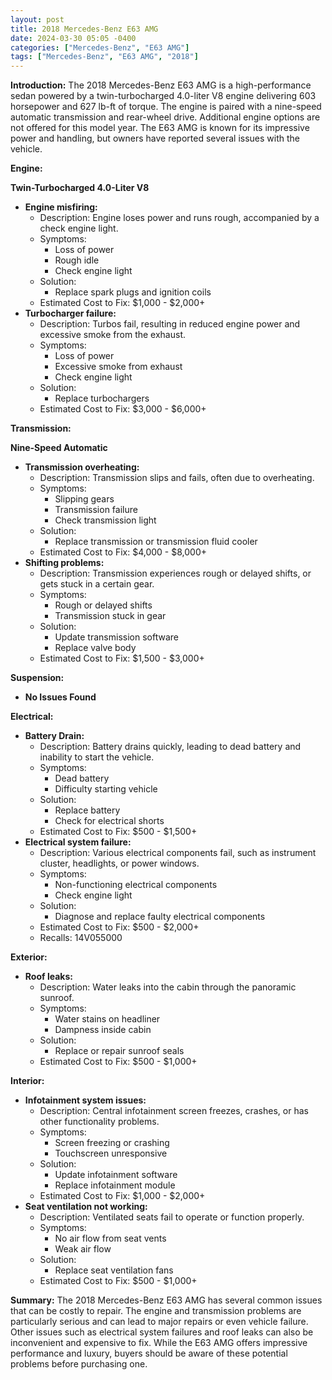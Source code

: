 ```yaml
---
layout: post
title: 2018 Mercedes-Benz E63 AMG
date: 2024-03-30 05:05 -0400
categories: ["Mercedes-Benz", "E63 AMG"]
tags: ["Mercedes-Benz", "E63 AMG", "2018"]
---
```

**Introduction:**
The 2018 Mercedes-Benz E63 AMG is a high-performance sedan powered by a twin-turbocharged 4.0-liter V8 engine delivering 603 horsepower and 627 lb-ft of torque. The engine is paired with a nine-speed automatic transmission and rear-wheel drive. Additional engine options are not offered for this model year. The E63 AMG is known for its impressive power and handling, but owners have reported several issues with the vehicle.

**Engine:**

**Twin-Turbocharged 4.0-Liter V8**

* **Engine misfiring:**
    * Description: Engine loses power and runs rough, accompanied by a check engine light.
    * Symptoms:
        * Loss of power
        * Rough idle
        * Check engine light
    * Solution:
        * Replace spark plugs and ignition coils
    * Estimated Cost to Fix: $1,000 - $2,000+
* **Turbocharger failure:**
    * Description: Turbos fail, resulting in reduced engine power and excessive smoke from the exhaust.
    * Symptoms:
        * Loss of power
        * Excessive smoke from exhaust
        * Check engine light
    * Solution:
        * Replace turbochargers
    * Estimated Cost to Fix: $3,000 - $6,000+

**Transmission:**

**Nine-Speed Automatic**

* **Transmission overheating:**
    * Description: Transmission slips and fails, often due to overheating.
    * Symptoms:
        * Slipping gears
        * Transmission failure
        * Check transmission light
    * Solution:
        * Replace transmission or transmission fluid cooler
    * Estimated Cost to Fix: $4,000 - $8,000+
* **Shifting problems:**
    * Description: Transmission experiences rough or delayed shifts, or gets stuck in a certain gear.
    * Symptoms:
        * Rough or delayed shifts
        * Transmission stuck in gear
    * Solution:
        * Update transmission software
        * Replace valve body
    * Estimated Cost to Fix: $1,500 - $3,000+

**Suspension:**

* **No Issues Found**

**Electrical:**

* **Battery Drain:**
    * Description: Battery drains quickly, leading to dead battery and inability to start the vehicle.
    * Symptoms:
        * Dead battery
        * Difficulty starting vehicle
    * Solution:
        * Replace battery
        * Check for electrical shorts
    * Estimated Cost to Fix: $500 - $1,500+
* **Electrical system failure:**
    * Description: Various electrical components fail, such as instrument cluster, headlights, or power windows.
    * Symptoms:
        * Non-functioning electrical components
        * Check engine light
    * Solution:
        * Diagnose and replace faulty electrical components
    * Estimated Cost to Fix: $500 - $2,000+
    * Recalls: 14V055000

**Exterior:**

* **Roof leaks:**
    * Description: Water leaks into the cabin through the panoramic sunroof.
    * Symptoms:
        * Water stains on headliner
        * Dampness inside cabin
    * Solution:
        * Replace or repair sunroof seals
    * Estimated Cost to Fix: $500 - $1,000+

**Interior:**

* **Infotainment system issues:**
    * Description: Central infotainment screen freezes, crashes, or has other functionality problems.
    * Symptoms:
        * Screen freezing or crashing
        * Touchscreen unresponsive
    * Solution:
        * Update infotainment software
        * Replace infotainment module
    * Estimated Cost to Fix: $1,000 - $2,000+
* **Seat ventilation not working:**
    * Description: Ventilated seats fail to operate or function properly.
    * Symptoms:
        * No air flow from seat vents
        * Weak air flow
    * Solution:
        * Replace seat ventilation fans
    * Estimated Cost to Fix: $500 - $1,000+

**Summary:**
The 2018 Mercedes-Benz E63 AMG has several common issues that can be costly to repair. The engine and transmission problems are particularly serious and can lead to major repairs or even vehicle failure. Other issues such as electrical system failures and roof leaks can also be inconvenient and expensive to fix. While the E63 AMG offers impressive performance and luxury, buyers should be aware of these potential problems before purchasing one.
